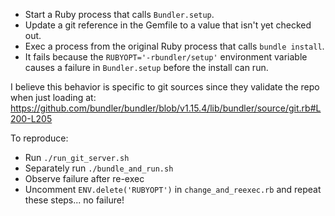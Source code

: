 * Start a Ruby process that calls `Bundler.setup`.
* Update a git reference in the Gemfile to a value that isn't yet checked out.
* Exec a process from the original Ruby process that calls `bundle install`.
* It fails because the `RUBYOPT='-rbundler/setup'` environment variable causes
  a failure in `Bundler.setup` before the install can run. 

I believe this behavior is specific to git sources since they validate the repo when just loading at:
https://github.com/bundler/bundler/blob/v1.15.4/lib/bundler/source/git.rb#L200-L205

To reproduce:
* Run `./run_git_server.sh`
* Separately run `./bundle_and_run.sh`
* Observe failure after re-exec
* Uncomment `ENV.delete('RUBYOPT')` in `change_and_reexec.rb` and repeat these steps... no failure!
